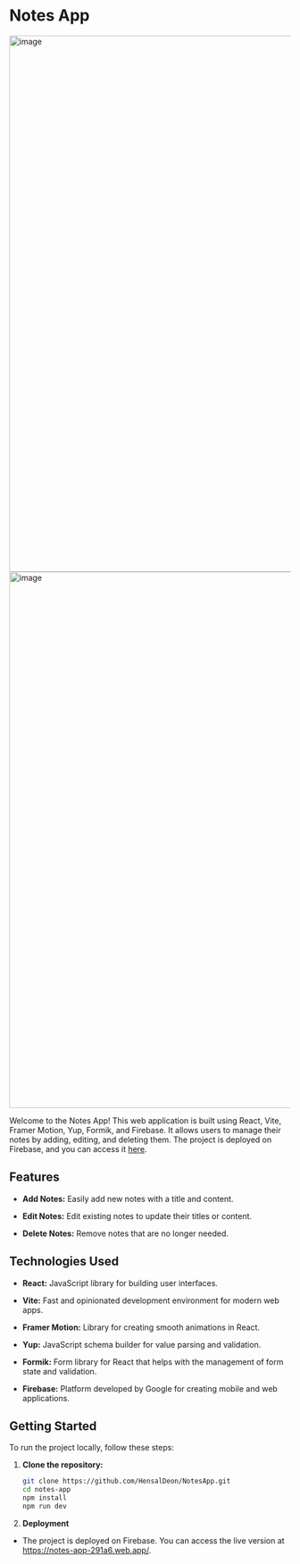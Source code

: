 # Notes App
<img width="960" alt="image" src="https://github.com/HensalDeon/NotesApp/assets/120702682/d4b4be70-93dd-4385-8d19-fc57945bb5fa">
<img width="960" alt="image" src="https://github.com/HensalDeon/NotesApp/assets/120702682/ca3d8314-6972-47b4-943f-fb8e8e3b49b6">

Welcome to the Notes App! This web application is built using React, Vite, Framer Motion, Yup, Formik, and Firebase. It allows users to manage their notes by adding, editing, and deleting them. The project is deployed on Firebase, and you can access it [here](https://notes-app-291a6.web.app/).

## Features

- **Add Notes:** Easily add new notes with a title and content.

- **Edit Notes:** Edit existing notes to update their titles or content.

- **Delete Notes:** Remove notes that are no longer needed.

## Technologies Used

- **React:** JavaScript library for building user interfaces.

- **Vite:** Fast and opinionated development environment for modern web apps.

- **Framer Motion:** Library for creating smooth animations in React.

- **Yup:** JavaScript schema builder for value parsing and validation.

- **Formik:** Form library for React that helps with the management of form state and validation.

- **Firebase:** Platform developed by Google for creating mobile and web applications.

## Getting Started

To run the project locally, follow these steps:

1. **Clone the repository:**

   ```bash
   git clone https://github.com/HensalDeon/NotesApp.git
   cd notes-app
   npm install
   npm run dev

2. **Deployment**
- The project is deployed on Firebase. You can access the live version at https://notes-app-291a6.web.app/.
